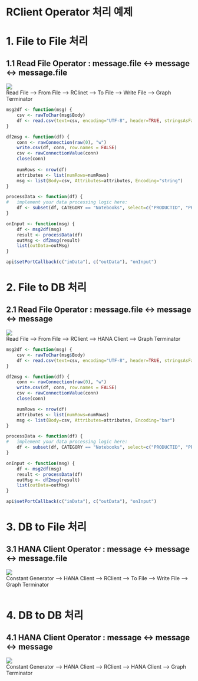 RClient Operator 처리 예제
===

# 1. File to File 처리
## 1.1 Read File Operator : message.file <-> message <-> message.file
![](images/1.FilePython.png)<br>
Read File --> From File --> RClinet --> To File --> Write File --> Graph Terminator

```R
msg2df <- function(msg) {
    csv <- rawToChar(msg$Body)
    df <- read.csv(text=csv, encoding="UTF-8", header=TRUE, stringsAsFactors=FALSE)
}

df2msg <- function(df) {
    conn <- rawConnection(raw(0), "w")
    write.csv(df, conn, row.names = FALSE)
    csv <- rawConnectionValue(conn)
    close(conn)
    
    numRows <- nrow(df)
    attributes <- list(numRows=numRows)
    msg <- list(Body=csv, Attributes=attributes, Encoding="string")
}

processData <- function(df) {
#   implement your data processing logic here:
    df <- subset(df, CATEGORY == "Notebooks", select=c("PRODUCTID", "PRODUCTNAME", "CATEGORY"))
}

onInput <- function(msg) {
    df <- msg2df(msg)
    result <- processData(df)
    outMsg <- df2msg(result)
    list(outData=outMsg)
}

api$setPortCallback(c("inData"), c("outData"), "onInput")
```
# 2. File to DB 처리
## 2.1 Read File Operator : message.file <-> message <-> message
![](images/1.FilePython.png)<br>
Read File --> From File --> RClient --> HANA Client --> Graph Terminator

```R
msg2df <- function(msg) {
    csv <- rawToChar(msg$Body)
    df <- read.csv(text=csv, encoding="UTF-8", header=TRUE, stringsAsFactors=FALSE)
}

df2msg <- function(df) {
    conn <- rawConnection(raw(0), "w")
    write.csv(df, conn, row.names = FALSE)
    csv <- rawConnectionValue(conn)
    close(conn)

    numRows <- nrow(df)
    attributes <- list(numRows=numRows)
    msg <- list(Body=csv, Attributes=attributes, Encoding="bar")
}

processData <- function(df) {
#   implement your data processing logic here:
    df <- subset(df, CATEGORY == "Notebooks", select=c("PRODUCTID", "PRODUCTNAME", "CATEGORY"))
}

onInput <- function(msg) {
    df <- msg2df(msg)
    result <- processData(df)
    outMsg <- df2msg(result)
    list(outData=outMsg)
}

api$setPortCallback(c("inData"), c("outData"), "onInput")
```

# 3. DB to File 처리
## 3.1 HANA Client Operator : message <-> message <-> message.file
![](images/1.FilePython.png)<br>
Constant Generator --> HANA Client --> RClient --> To File --> Write File --> Graph Terminator

```R

```

# 4. DB to DB 처리
## 4.1 HANA Client Operator : message <-> message <-> message
![](images/1.FilePython.png)<br>
Constant Generator --> HANA Client --> RClient --> HANA Client --> Graph Terminator

```R

```
